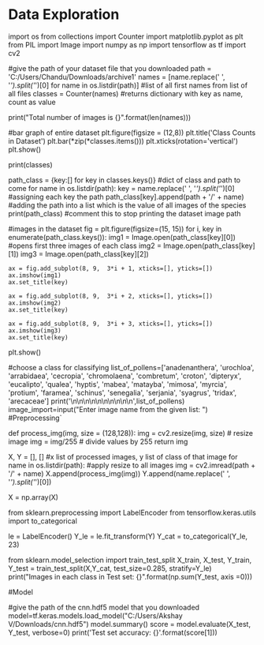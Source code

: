 # Data Exploration


import os
from collections import Counter
import matplotlib.pyplot as plt
from PIL import Image
import numpy as np
import tensorflow as tf
import cv2

#give the path of your dataset file that you downloaded
path =  'C:/Users/Chandu/Downloads/archive1'
names = [name.replace(' ', '_').split('_')[0] for name in os.listdir(path)] #list of all first names from list of all files
classes = Counter(names)  #returns dictionary with key as name, count as value

print("Total number of images is {}".format(len(names)))

#bar graph of entire dataset
plt.figure(figsize = (12,8))
plt.title('Class Counts in Dataset')
plt.bar(*zip(*classes.items())) 
plt.xticks(rotation='vertical')
plt.show()

print(classes)

path_class  = {key:[] for key in classes.keys()} #dict of class and path to come
for name in os.listdir(path):
    key = name.replace(' ', '_').split('_')[0] #assigning each key the path
    path_class[key].append(path + '/' + name) #adding the path into a list which is the value of all images of the species
print(path_class) #comment this to stop printing the dataset image path


#images in the dataset
fig = plt.figure(figsize=(15, 15))
for i, key in enumerate(path_class.keys()):
    img1 = Image.open(path_class[key][0]) #opens first three images of each class
    img2 = Image.open(path_class[key][1]) 
    img3 = Image.open(path_class[key][2]) 

    ax = fig.add_subplot(8, 9,  3*i + 1, xticks=[], yticks=[])
    ax.imshow(img1)
    ax.set_title(key)
    
    ax = fig.add_subplot(8, 9,  3*i + 2, xticks=[], yticks=[])
    ax.imshow(img2)
    ax.set_title(key)

    ax = fig.add_subplot(8, 9,  3*i + 3, xticks=[], yticks=[])
    ax.imshow(img3)
    ax.set_title(key)
plt.show()

#choose a class for classifying
list_of_pollens=['anadenanthera', 'urochloa', 'arrabidaea', 'cecropia',
                 'chromolaena', 'combretum', 'croton', 'dipteryx',
                 'eucalipto', 'qualea', 'hyptis', 'mabea',
                 'matayba', 'mimosa', 'myrcia', 'protium',
                 'faramea', 'schinus', 'senegalia', 'serjania',
                 'syagrus', 'tridax', 'arecaceae']
print('\n\n\n\n\n\n\n\n\n\n',list_of_pollens)
image_import=input("Enter image name from the given list: ")
#Preprocessing`

def process_img(img, size = (128,128)):
    img = cv2.resize(img, size)  # resize image
    img = img/255                   # divide values by 255
    return img 

X, Y = [], []     #x list of processed images, y list of class of that image
for name  in os.listdir(path):   #apply resize to all images
    img = cv2.imread(path + '/' + name)
    X.append(process_img(img))
    Y.append(name.replace(' ', '_').split('_')[0])

X = np.array(X)

from sklearn.preprocessing import LabelEncoder
from tensorflow.keras.utils import to_categorical

le = LabelEncoder()
Y_le = le.fit_transform(Y)
Y_cat = to_categorical(Y_le, 23)

from sklearn.model_selection import train_test_split
X_train, X_test, Y_train, Y_test = train_test_split(X,Y_cat, test_size=0.285, stratify=Y_le)
print("Images in each class in Test set: {}".format(np.sum(Y_test, axis =0)))



#Model

#give the path of the cnn.hdf5 model that you downloaded
model=tf.keras.models.load_model("C:/Users/Akshay V/Downloads/cnn.hdf5")
model.summary()
score = model.evaluate(X_test, Y_test, verbose=0)
print('Test set accuracy: {}'.format(score[1]))


